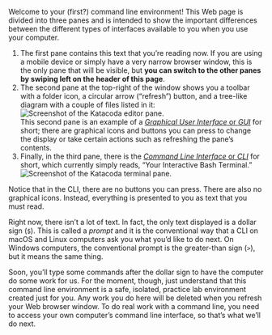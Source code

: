 Welcome to your (first?) command line environment! This Web page is divided into three panes and is intended to show the important differences between the different types of interfaces available to you when you use your computer.

1. The first pane contains this text that you&rsquo;re reading now. If you are using a mobile device or simply have a very narrow browser window, this is the only pane that will be visible, but **you can switch to the other panes by swiping left on the header of this page**.
1. The second pane at the top-right of the window shows you a toolbar with a folder icon, a circular arrow (&ldquo;refresh&rdquo;) button, and a tree-like diagram with a couple of files listed in it:  
    ![Screenshot of the Katacoda editor pane.](https://github.com/tech-learning-collective/katacoda-scenarios/raw/master/foundations-command-line-basics/commands-versus-buttons/assets/katacoda-editor-pane.png)  
    This second pane is an example of a [*Graphical User Interface* or *GUI*](https://en.wikipedia.org/wiki/Graphical_user_interface) for short; there are graphical icons and buttons you can press to change the display or take certain actions such as refreshing the pane&rsquo;s contents.
1. Finally, in the third pane, there is the [*Command Line Interface* or *CLI*](https://en.wikipedia.org/wiki/Command-line_interface) for short, which currently simply reads, &ldquo;Your Interactive Bash Terminal.&rdquo;  
    ![Screenshot of the Katacoda terminal pane.](https://github.com/tech-learning-collective/katacoda-scenarios/raw/master/foundations-command-line-basics/commands-versus-buttons/assets/katacoda-terminal-pane.png)

Notice that in the CLI, there are no buttons you can press. There are also no graphical icons. Instead, everything is presented to you as text that you must read.

Right now, there isn&rsquo;t a lot of text. In fact, the only text displayed is a dollar sign (`$`). This is called a *prompt* and it is the conventional way that a CLI on macOS and Linux computers ask you what you&rsquo;d like to do next. On Windows computers, the conventional prompt is the greater-than sign (`>`), but it means the same thing.

Soon, you&rsquo;ll type some commands after the dollar sign to have the computer do some work for us. For the moment, though, just understand that this command line environment is a safe, isolated, practice lab environment created just for you. Any work you do here will be deleted when you refresh your Web browser window. To do real work with a command line, you need to access your own computer&rsquo;s command line interface, so that&rsquo;s what we&rsquo;ll do next.
